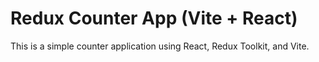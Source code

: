 # Redux Counter App (Vite + React)

This is a simple counter application using React, Redux Toolkit, and Vite.